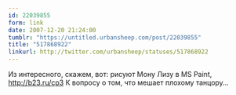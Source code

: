 ```yaml
---
id: 22039855
form: link
date: 2007-12-20 21:24:00
tumblr: "https://untitled.urbansheep.com/post/22039855"
title: "517868922"
linkurl: http://twitter.com/urbansheep/statuses/517868922
---
```

<p>Из интересного, скажем, вот: рисуют Мону Лизу в MS Paint, <a href="http://b23.ru/cp3">http://b23.ru/cp3</a> К вопросу о том, что мешает плохому танцору&hellip;</p>

